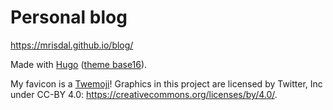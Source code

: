 # Personal blog

https://mrisdal.github.io/blog/

Made with [Hugo](https://gohugo.io/) ([theme base16](https://github.com/htdvisser/hugo-base16-theme)).

My favicon is a [Twemoji](https://twemoji.twitter.com/)! Graphics in this project are licensed by Twitter, Inc under CC-BY 4.0: https://creativecommons.org/licenses/by/4.0/.